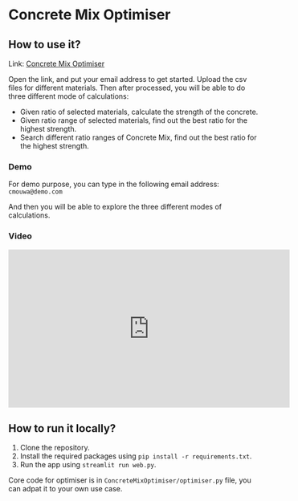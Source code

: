 # Concrete Mix Optimiser

## How to use it?

Link: [Concrete Mix Optimiser](https://cmouwa.streamlit.app/)

Open the link, and put your email address to get started.
Upload the csv files for different materials.
Then after processed, you will be able to do three different mode of calculations:

- Given ratio of selected materials, calculate the strength of the concrete.
- Given ratio range of selected materials, find out the best ratio for the highest strength.
- Search different ratio ranges of Concrete Mix, find out the best ratio for the highest strength.

### Demo

For demo purpose, you can type in the following email address: `cmouwa@demo.com`

And then you will be able to explore the three different modes of calculations.

### Video

<iframe width="560" height="315" src="https://www.youtube.com/embed/kx85c3kUAyw" frameborder="0" allowfullscreen></iframe>

## How to run it locally?

1. Clone the repository.
2. Install the required packages using `pip install -r requirements.txt`.
3. Run the app using `streamlit run web.py`.

Core code for optimiser is in `ConcreteMixOptimiser/optimiser.py` file, you can adpat it to your own use case.

